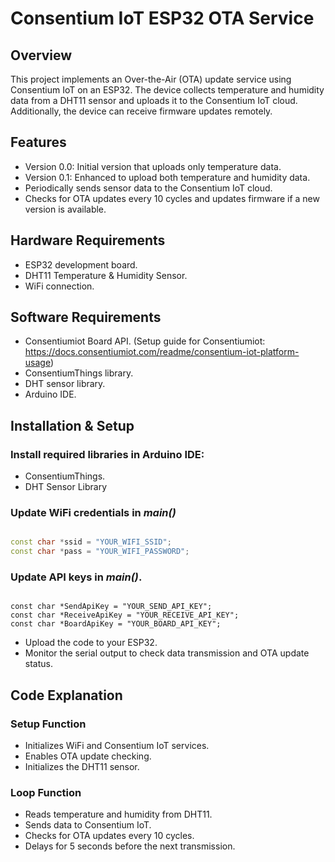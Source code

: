 # Consentium IoT ESP32 OTA Service

## Overview

This project implements an Over-the-Air (OTA) update service using Consentium IoT on an ESP32. The device collects temperature and humidity data from a DHT11 sensor and uploads it to the Consentium IoT cloud. Additionally, the device can receive firmware updates remotely.

## Features
 - Version 0.0: Initial version that uploads only temperature data.
 - Version 0.1: Enhanced to upload both temperature and humidity data.
 - Periodically sends sensor data to the Consentium IoT cloud.
 - Checks for OTA updates every 10 cycles and updates firmware if a new version is available.

## Hardware Requirements
 - ESP32 development board.
 - DHT11 Temperature & Humidity Sensor.
 - WiFi connection.

 ## Software Requirements
  - Consentiumiot Board API. (Setup guide for Consentiumiot: https://docs.consentiumiot.com/readme/consentium-iot-platform-usage)
  - ConsentiumThings library.
  - DHT sensor library.
  - Arduino IDE.

 ## Installation & Setup

 ### Install required libraries in Arduino IDE:
 - ConsentiumThings.
 - DHT Sensor Library

 ### Update WiFi credentials in *main()*
 
 ```cpp

const char *ssid = "YOUR_WIFI_SSID";
const char *pass = "YOUR_WIFI_PASSWORD";
```

 ### Update API keys in *main()*.
 ```cpp:

const char *SendApiKey = "YOUR_SEND_API_KEY";
const char *ReceiveApiKey = "YOUR_RECEIVE_API_KEY";
const char *BoardApiKey = "YOUR_BOARD_API_KEY";
```
 - Upload the code to your ESP32.
 - Monitor the serial output to check data transmission and OTA update status.

 ## Code Explanation
 ### Setup Function
 - Initializes WiFi and Consentium IoT services.
 - Enables OTA update checking.
 - Initializes the DHT11 sensor.

 ### Loop Function
 - Reads temperature and humidity from DHT11.
 - Sends data to Consentium IoT.
 - Checks for OTA updates every 10 cycles.
 - Delays for 5 seconds before the next transmission.
